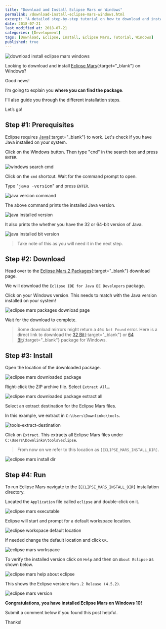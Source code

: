 ```yaml
---
title: "Download and Install Eclipse Mars on Windows"
permalink: /download-install-eclipse-mars-windows.html
excerpt: "A detailed step-by-step tutorial on how to download and install Eclipse Mars on Windows 10."
date: 2018-07-21
last_modified_at: 2018-07-21
categories: [Development]
tags: [Download, Eclipse, Install, Eclipse Mars, Tutorial, Windows]
published: true
---
```


<img src="{{ site.url }}/assets/images/posts/development/eclipse/download-install-eclipse-mars-windows.png" alt="download install eclipse mars windows" class="align-right title-image">

Looking to download and install [Eclipse Mars](https://www.eclipse.org/mars/){:target="_blank"} on Windows?

Good news!

I’m going to explain you **where you can find the package**.

I'll also guide you through the different installation steps.

Let’s go!

## Step #1: Prerequisites

Eclipse requires [Java](http://www.oracle.com/technetwork/java/javase/downloads/index.html){:target="_blank"} to work. Let's check if you have Java installed on your system.

Click on the Windows button. Then type "<kbd>cmd</kbd>" in the search box and press `ENTER`.

<img src="{{ site.url }}/assets/images/posts/development/windows-search-cmd.png" alt="windows search cmd">

Click on the `cmd` shortcut. Wait for the command prompt to open.

Type "<kbd>java -version</kbd>" and press `ENTER`.

<img src="{{ site.url }}/assets/images/posts/development/java-version-command.png" alt="java version command">

The above command prints the installed Java version.

<img src="{{ site.url }}/assets/images/posts/development/java-installed-version.png" alt="java installed version">

It also prints the whether you have the 32 or 64-bit version of Java.

<img src="{{ site.url }}/assets/images/posts/development/java-installed-bit-version.png" alt="java installed bit version">

> Take note of this as you will need it in the next step.

## Step #2: Download

Head over to the [Eclipse Mars 2 Packages](https://www.eclipse.org/downloads/packages/release/Mars/2){:target="_blank"} download page.

We will download the `Eclipse IDE for Java EE Developers` package.

Click on your Windows version. This needs to match with the Java version installed on your system!

<img src="{{ site.url }}/assets/images/posts/development/eclipse/eclipse-mars-packages-download-page.png" alt="eclipse mars packages download page">

Wait for the download to complete.

> Some download mirrors might return a `404 Not Found` error. Here is a direct link to download the [32 Bit](http://mirror.csclub.uwaterloo.ca/eclipse/technology/epp/downloads/release/mars/2/eclipse-jee-mars-2-win32.zip){:target="_blank"} or [64 Bit](http://mirror.csclub.uwaterloo.ca/eclipse/technology/epp/downloads/release/mars/2/eclipse-jee-mars-2-win32-x86_64.zip){:target="_blank"} package for Windows.

## Step #3: Install

Open the location of the downloaded package.

<img src="{{ site.url }}/assets/images/posts/development/eclipse/eclipse-mars-downloaded-package.png" alt="eclipse mars downloaded package">

Right-click the ZIP archive file. Select `Extract All…`.

<img src="{{ site.url }}/assets/images/posts/development/eclipse/eclipse-mars-downloaded-package-extract-all.png" alt="eclipse mars downloaded package extract all">

Select an extract destination for the Eclipse Mars files.

In this example, we extract in `C:\Users\Downlinko\tools`.

<img src="{{ site.url }}/assets/images/posts/development/tools-extract-destination.png" alt="tools-extract-destination">

Click on `Extract`. This extracts all Eclipse Mars files under `C:\Users\Downlinko\tools\eclipse`.

> From now on we refer to this location as `[ECLIPSE_MARS_INSTALL_DIR]`.

<img src="{{ site.url }}/assets/images/posts/development/eclipse/eclipse-mars-install-dir.png" alt="eclipse mars install dir">

## Step #4: Run

To run Eclipse Mars navigate to the `[ECLIPSE_MARS_INSTALL_DIR]` installation directory.

Located the `Application` file called `eclipse` and double-click on it.

<img src="{{ site.url }}/assets/images/posts/development/eclipse/eclipse-mars-executable.png" alt="eclipse mars executable">

Eclipse will start and prompt for a default workspace location.

<img src="{{ site.url }}/assets/images/posts/development/eclipse/eclipse-workspace-default-location.png" alt="eclipse workspace default location">

If needed change the default location and click `OK`.

<img src="{{ site.url }}/assets/images/posts/development/eclipse/eclipse-mars-workspace.png" alt="eclipse mars workspace">

To verify the installed version click on `Help` and then on `About Eclipse` as shown below.

<img src="{{ site.url }}/assets/images/posts/development/eclipse/eclipse-mars-help-about-eclipse.png" alt="eclipse mars help about eclipse">

This shows the Eclipse version: `Mars.2 Release (4.5.2)`.

<img src="{{ site.url }}/assets/images/posts/development/eclipse/eclipse-mars-version.png" alt="eclipse mars version">

**Congratulations, you have installed Eclipse Mars on Windows 10!**

Submit a comment below if you found this post helpful.

Thanks!
